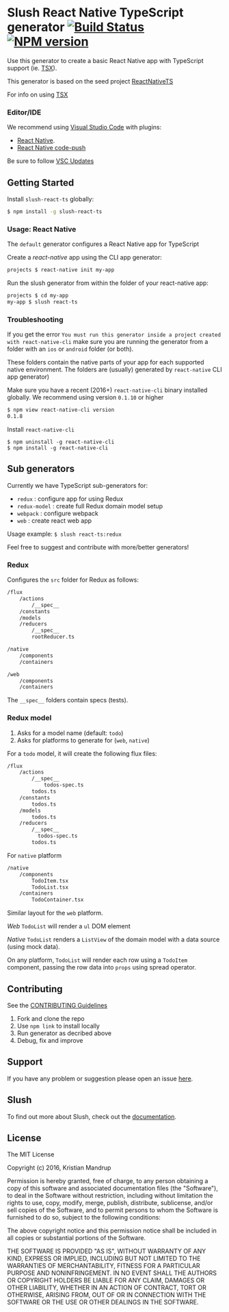 # Slush React Native TypeScript generator [![Build Status](https://secure.travis-ci.org/kristianmandrup/slush-react-ts.png?branch=master)](https://travis-ci.org/kristianmandrup/slush-react-ts) [![NPM version](https://badge-me.herokuapp.com/api/npm/slush-react-ts.png)](http://badges.enytc.com/for/npm/slush-react-ts)

Use this generator to create a basic React Native app with
TypeScript support (ie. [TSX](https://github.com/Microsoft/TypeScript/wiki/JSX)).

This generator is based on the seed project [ReactNativeTS](https://github.com/mrpatiwi/ReactNativeTS)

For info on using [TSX](http://www.jbrantly.com/typescript-and-jsx/)

### Editor/IDE

We recommend using [Visual Studio Code](https://code.visualstudio.com/)
with plugins:

- [React Native](https://github.com/Microsoft/vscode-react-native).
- [React Native code-push](https://github.com/Microsoft/react-native-code-push)

Be sure to follow [VSC Updates](https://code.visualstudio.com/Updates)

## Getting Started

Install `slush-react-ts` globally:

```bash
$ npm install -g slush-react-ts
```

### Usage: React Native

The `default` generator configures a React Native app for TypeScript

Create a *react-native* app using the CLI app generator:

```bash
projects $ react-native init my-app
```

Run the slush generator from within the folder of your react-native app:

```bash
projects $ cd my-app
my-app $ slush react-ts
```

### Troubleshooting

If you get the error `You must run this generator inside a project created with react-native-cli` make sure you are running the generator from a folder with an `ios` or `android` folder (or both).

These folders contain the native parts of your app for each supported native environment. The folders are (usually) generated by `react-native` CLI app generator)

Make sure you have a recent (2016+) `react-native-cli` binary installed globally. We recommend using version `0.1.10` or higher

```bash
$ npm view react-native-cli version
0.1.8
```

Install `react-native-cli`

```
$ npm uninstall -g react-native-cli
$ npm install -g react-native-cli
```

## Sub generators

Currently we have TypeScript sub-generators for:
- `redux` : configure app for using Redux
- `redux-model` : create full Redux domain model setup
- `webpack` : configure webpack
- `web` : create react web app

Usage example: `$ slush react-ts:redux`

Feel free to suggest and contribute with more/better generators!

### Redux

Configures the `src` folder for Redux as follows:

```bash
/flux
    /actions
        /__spec__
    /constants
    /models
    /reducers
        /__spec__
        rootReducer.ts

/native
    /components
    /containers

/web
    /components
    /containers
```

The `__spec__` folders contain specs (tests).

### Redux model

1. Asks for a model name (default: `todo`)
2. Asks for platforms to generate for (`web`, `native`)

For a `todo` model, it will create the following flux files:

```bash
/flux
    /actions
        /__spec__
            todos-spec.ts
        todos.ts
    /constants
        todos.ts
    /models
        todos.ts
    /reducers
        /__spec__
          todos-spec.ts
        todos.ts
```

For `native` platform

```bash
/native
    /components
        TodoItem.tsx
        TodoList.tsx
    /containers
        TodoContainer.tsx
```

Similar layout for the `web` platform.  

*Web*
`TodoList` will render a `ul` DOM element

*Native*
`TodoList` renders a `ListView` of the domain model with a data source (using mock data). 

On any platform, `TodoList` will render each row using a `TodoItem` component, passing the row data into `props` using spread operator.

## Contributing

See the [CONTRIBUTING Guidelines](https://github.com/kristianmandrup/slush-react-native-ts-generator/blob/master/CONTRIBUTING.md)

1. Fork and clone the repo
2. Use `npm link` to install locally
3. Run generator as decribed above
4. Debug, fix and improve

## Support
If you have any problem or suggestion please open an issue [here](https://github.com/kristianmandrup/slush-react-native-ts-generator/issues).

## Slush

To find out more about Slush, check out the [documentation](https://github.com/slushjs/slush).

## License

The MIT License

Copyright (c) 2016, Kristian Mandrup

Permission is hereby granted, free of charge, to any person
obtaining a copy of this software and associated documentation
files (the "Software"), to deal in the Software without
restriction, including without limitation the rights to use,
copy, modify, merge, publish, distribute, sublicense, and/or sell
copies of the Software, and to permit persons to whom the
Software is furnished to do so, subject to the following
conditions:

The above copyright notice and this permission notice shall be
included in all copies or substantial portions of the Software.

THE SOFTWARE IS PROVIDED "AS IS", WITHOUT WARRANTY OF ANY KIND,
EXPRESS OR IMPLIED, INCLUDING BUT NOT LIMITED TO THE WARRANTIES
OF MERCHANTABILITY, FITNESS FOR A PARTICULAR PURPOSE AND
NONINFRINGEMENT. IN NO EVENT SHALL THE AUTHORS OR COPYRIGHT
HOLDERS BE LIABLE FOR ANY CLAIM, DAMAGES OR OTHER LIABILITY,
WHETHER IN AN ACTION OF CONTRACT, TORT OR OTHERWISE, ARISING
FROM, OUT OF OR IN CONNECTION WITH THE SOFTWARE OR THE USE OR
OTHER DEALINGS IN THE SOFTWARE.

